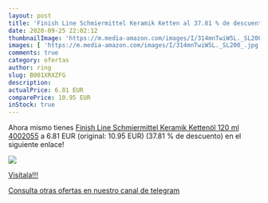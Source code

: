 ```yaml
---
layout: post
title: 'Finish Line Schmiermittel Keramik Ketten al 37.81 % de descuento'
date: 2020-09-25 22:02:12
thumbnailImage: 'https://m.media-amazon.com/images/I/314mnTwiW5L._SL200_.jpg'
images: [ 'https://m.media-amazon.com/images/I/314mnTwiW5L._SL200_.jpg' ]
comments: true
category: ofertas
author: ring
slug: B001XRXZFG
description:
actualPrice: 6.81 EUR
comparePrice: 10.95 EUR
inStock: true
---
```


Ahora mismo tienes [Finish Line Schmiermittel Keramik Kettenöl 120 ml  4002055](https://www.amazon.com/dp/B001XRXZFG/?tag=redken08-20) a 6.81 EUR (original: 10.95 EUR) (37.81 %  de descuento) en el siguiente enlace!

[![](https://m.media-amazon.com/images/I/314mnTwiW5L._SL200_.jpg)](https://www.amazon.com/dp/B001XRXZFG/?tag=redken08-20)

[Visítala!!!](https://www.amazon.com/dp/B001XRXZFG/?tag=redken08-20)

[Consulta otras ofertas en nuestro canal de telegram](https://t.me/s/ofertas25)
